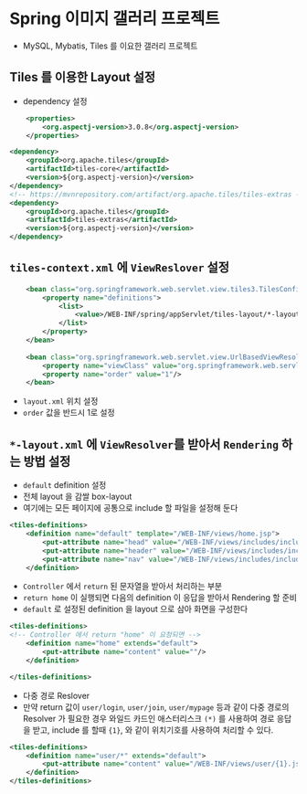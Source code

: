 # Spring 이미지 갤러리 프로젝트
- MySQL, Mybatis, Tiles 를 이요한 갤러리 프로젝트

## Tiles 를 이용한 Layout 설정
- dependency 설정
```xml
	<properties>
		<org.aspectj-version>3.0.8</org.aspectj-version>
	</properties>

<dependency>
    <groupId>org.apache.tiles</groupId>
    <artifactId>tiles-core</artifactId>
    <version>${org.aspectj-version}</version>
</dependency>
<!-- https://mvnrepository.com/artifact/org.apache.tiles/tiles-extras -->
<dependency>
    <groupId>org.apache.tiles</groupId>
    <artifactId>tiles-extras</artifactId>
    <version>${org.aspectj-version}</version>
</dependency>

```

## `tiles-context.xml` 에 `ViewReslover` 설정
```xml
	<bean class="org.springframework.web.servlet.view.tiles3.TilesConfigurer">
		<property name="definitions">
			<list>
				<value>/WEB-INF/spring/appServlet/tiles-layout/*-layout.xml</value>
			</list>
		</property>
	</bean>
	
	<bean class="org.springframework.web.servlet.view.UrlBasedViewResolver">
		<property name="viewClass" value="org.springframework.web.servlet.view.tiles3.TilesView"/>		
		<property name="order" value="1"/>
	</bean>
```

- `layout.xml` 위치 설정
- `order` 값을 반드시 1로 설정

## `*-layout.xml` 에 `ViewResolver`를 받아서 `Rendering` 하는 방법 설정
- `default` definition 설정
- 전체 layout 을 감쌀 box-layout
- 여기에는 모든 페이지에 공통으로 include 할 파일을 설정해 둔다

```xml
<tiles-definitions>
	<definition name="default" template="/WEB-INF/views/home.jsp">
		<put-attribute name="head" value="/WEB-INF/views/includes/include-head.jsp" />
		<put-attribute name="header" value="/WEB-INF/views/includes/include-headers.jsp" />
		<put-attribute name="nav" value="/WEB-INF/views/includes/include-main-nav.jsp" />
	</definition>
```

- `Controller` 에서 `return` 된 문자열을 받아서 처리하는 부분
- `return home` 이 실행되면 다음의 definition 이 응답을 받아서 Rendering 할 준비
- `default` 로 설정된 definition 을 layout 으로 삼아 화면을 구성한다
```xml
<tiles-definitions>
<!-- Controller 에서 return "home" 이 요청되면 -->
	<definition name="home" extends="default">
		<put-attribute name="content" value=""/>
	</definition>

</tiles-definitions>
```

- 다중 경로 Reslover
- 만약 return 값이 `user/login`, `user/join`, `user/mypage` 등과 같이 다중 경로의 Resolver 가 필요한 경우 와일드 카드인 애스터리스크 `(*)` 를 사용하여 경로 응답을 받고, include 를 할때 `{1}`, 와 같이 위치기호를 사용하여 처리할 수 있다.
```xml
<tiles-definitions>
	<definition name="user/*" extends="default">
		<put-attribute name="content" value="/WEB-INF/views/user/{1}.jsp"/>
	</definition>
</tiles-definitions>
```